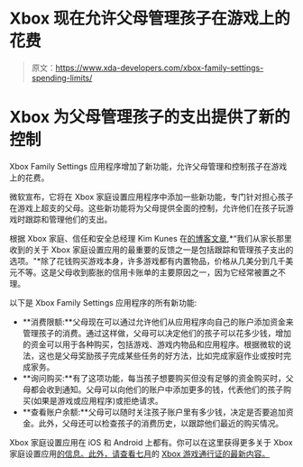 # Xbox 现在允许父母管理孩子在游戏上的花费

> 原文：<https://www.xda-developers.com/xbox-family-settings-spending-limits/>

# Xbox 为父母管理孩子的支出提供了新的控制

Xbox Family Settings 应用程序增加了新功能，允许父母管理和控制孩子在游戏上的花费。

微软宣布，它将在 Xbox 家庭设置应用程序中添加一些新功能，专门针对担心孩子在游戏上超支的父母。这些新功能将为父母提供全面的控制，允许他们在孩子玩游戏时跟踪和管理他们的支出。

根据 Xbox 家庭、信任和安全总经理 Kim Kunes 在[的博客文章](https://news.xbox.com/en-us/2021/07/13/xbox-family-settings-app-manage-spending/),*“我们从家长那里收到的关于 Xbox 家庭设置应用的最重要的反馈之一是包括跟踪和管理孩子支出的选项。"*除了花钱购买游戏本身，许多游戏都有内置物品，价格从几美分到几千美元不等。这是父母收到膨胀的信用卡账单的主要原因之一，因为它经常被置之不理。

以下是 Xbox Family Settings 应用程序的所有新功能:

*   **消费限额:**父母现在可以通过允许他们从应用程序向自己的账户添加资金来管理孩子的消费。通过这样做，父母可以决定他们的孩子可以花多少钱，增加的资金可以用于各种购买，包括游戏、游戏内物品和应用程序。根据微软的说法，这也是父母奖励孩子完成某些任务的好方法，比如完成家庭作业或按时完成家务。
*   **询问购买:**有了这项功能，每当孩子想要购买但没有足够的资金购买时，父母都会收到通知。父母可以向他们的账户中添加更多的钱，代表他们的孩子购买(如果是游戏或应用程序)或拒绝请求。
*   **查看账户余额:**父母可以随时关注孩子账户里有多少钱，决定是否要追加资金。此外，父母还可以检查孩子的消费历史，以跟踪他们最近的购买情况。

Xbox 家庭设置应用在 iOS 和 Android 上都有。你可以在这里获得更多关于 Xbox 家庭设置应用[的信息。此外，请查看七月](https://www.xbox.com/en-US/apps/family-settings-app)的 [Xbox 游戏通行证的最新内容。](https://www.xda-developers.com/more-games-added-xbox-game-pass-july-2021/)